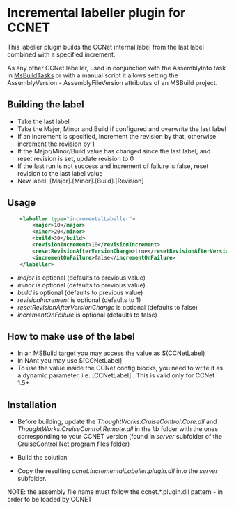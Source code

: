 # Incremental labeller plugin for CCNET

This labeller plugin builds the CCNet internal label from the last label combined with a specified increment.

As any other CCNet labeller, used in conjunction with the AssemblyInfo task in  [MsBuildTasks](https://github.com/loresoft/msbuildtasks) or with a manual script it allows setting the AssemblyVersion - AssemblyFileVersion attributes of an MSBuild project.

## Building the label

* Take the last label
* Take the Major, Minor and Build if configured and overwrite the last label
* If an increment is specified, increment the revision by that, otherwise increment the revision by 1
* If the Major/Minor/Build value has changed since the last label, and reset revision is set, update revision to 0
* If the last run is not success and increment of failure is false, reset revision to the last label value
* New label: [Major].[Minor].[Build].[Revision]

## Usage
```xml
	<labeller type="incrementalLabeller">
		<major>10</major>
		<minor>20</minor>
		<build>30</build>
		<revisionIncrement>10</revisionIncrement>
		<resetRevisionAfterVersionChange>true</resetRevisionAfterVersionChange>
		<incrementOnFailure>false</incrementOnFailure>
	</labeller>
```

* *major* is optional (defaults to previous value)
* *minor* is optional (defaults to previous value)
* *build* is optional  (defaults to previous value)
* *revisionIncrement* is optional (defaults to 1)
* *resetRevisionAfterVersionChange* is optional (defaults to false)
* *incrementOnFailure* is optional (defaults to false)

## How to make use of the label	

* In an MSBuild target you may access the value as $(CCNetLabel)
* In NAnt you may use $[CCNetLabel]
* To use the value inside the CCNet config blocks, you need to write it as a dynamic parameter, i.e. $[$CCNetLabel] . This is valid only for CCNet 1.5+

## Installation ##

* Before building, update the *ThoughtWorks.CruiseControl.Core.dll* and *ThoughtWorks.CruiseControl.Remote.dll* in the *lib* folder with the ones corresponding to your CCNET version (found in *server* subfolder of the CruiseControl.Net program files folder)

* Build the solution

* Copy the resulting *ccnet.IncrementalLabeller.plugin.dll* into the *server* subfolder.

NOTE: the assembly file name must follow the ccnet.*.plugin.dll pattern - in order to be loaded by CCNET